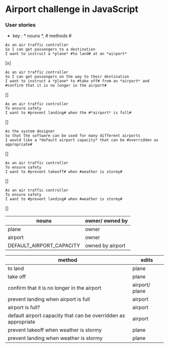 # Airport challenge in JavaScript

### User stories

 - key : * nouns *, # methods #

```
As an air traffic controller
So I can get passengers to a destination
I want to instruct a *plane* #to land# at an *airport*
```
[x]
```
As an air traffic controller
So I can get passengers on the way to their destination
I want to instruct a *plane* to #take off# from an *airport* and #confirm that it is no longer in the airport#
```
[]
```
As an air traffic controller
To ensure safety
I want to #prevent landing# when the #*airport* is full#
```
[]
```
As the system designer
So that the software can be used for many different airports
I would like a *default airport capacity* that can be #overridden as appropriate#
```
[]
```
As an air traffic controller
To ensure safety
I want to #prevent takeoff# when #weather is stormy#
```
[]
```
As an air traffic controller
To ensure safety
I want to #prevent landing# when #weather is stormy#
```
[]

|nouns | owner/ owned by|
|---|---|
|plane | owner |
|airport | owner |
|DEFAULT_AIRPORT_CAPACITY | owned by airport |

|method | edits |
|---|---|
|to land | plane |
|take off | plane |
|confirm that it is no longer in the airport | airport/ plane |
|prevent landing when airport is full | airport |
|airport is full? | airport |
|default airport capacity that can be overridden as appropriate | airport |
|prevent takeoff when weather is stormy | plane |
|prevent landing when weather is stormy | plane |
